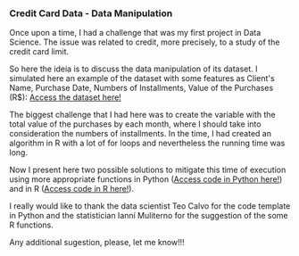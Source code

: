 ### Credit Card Data - Data Manipulation

Once upon a time, I had a challenge that was my first project in Data Science. The issue was related to credit, more precisely, to a study of the credit card limit.

So here the ideia is to discuss the data manipulation of its dataset. I simulated here an example of the dataset with some features as Client's Name, Purchase Date, Numbers of Installments, Value of the Purchases (R$): [Access the dataset here!](https://github.com/mfigueiro/Credit-Card-Data/blob/master/Dados.csv)

The biggest challenge that I had here was to create the variable with the total value of the purchases by each month, where I should take into consideration the numbers of installments. In the time, I had created an algorithm in R with a lot of for loops and nevertheless the running time was long.

Now I present here two possible solutions to mitigate this time of execution using more appropriate functions in Python ([Access code in Python here!](https://github.com/mfigueiro/Credit-Card-Data/blob/master/TemplatePython.ipynb)) and in R ([Access code in R here!](https://github.com/mfigueiro/Credit-Card-Data/blob/master/Rtemplate.R)).

I really would like to thank the data scientist Teo Calvo for the code template in Python and the statistician Ianní Muliterno for the suggestion of the some R functions. 

Any additional sugestion, please, let me know!!!
